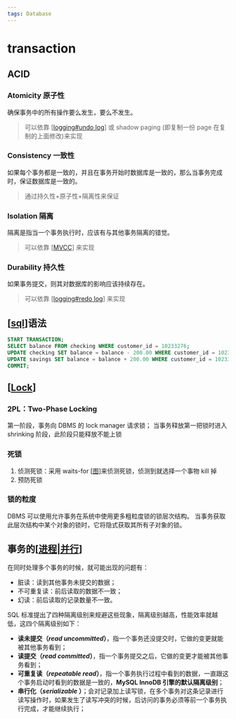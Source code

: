 ```yaml
---
tags: Database
---
```


# transaction

## ACID

### Atomicity 原子性

确保事务中的所有操作要么发生，要么不发生。

> 可以依靠 [[logging#undo log]] 或 shadow paging (即复制一份 page 在复制的上面修改)来实现

### Consistency 一致性

如果每个事务都是一致的，并且在事务开始时数据库是一致的，那么当事务完成时，保证数据库是一致的。

> 通过持久性+原子性+隔离性来保证

### Isolation 隔离

隔离是指当一个事务执行时，应该有与其他事务隔离的错觉。

> 可以依靠 [[MVCC]] 来实现

### Durability 持久性

如果事务提交，则其对数据库的影响应该持续存在。

> 可以依靠 [[logging#redo log]] 来实现

## [[sql]]语法

```sql
START TRANSACTION;
SELECT balance FROM checking WHERE customer_id = 10233276;
UPDATE checking SET balance = balance - 200.00 WHERE customer_id = 10233276;
UPDATE savings SET balance = balance + 200.00 WHERE customer_id = 10233276;
COMMIT;
```

## [[Lock]]

### 2PL：Two-Phase Locking

第一阶段，事务向 DBMS 的 lock manager 请求锁；
当事务释放第一把锁时进入 shrinking 阶段，此阶段只能释放不能上锁

### 死锁

1. 侦测死锁：采用 waits-for [[图]]来侦测死锁，侦测到就选择一个事物 kill 掉
2. 预防死锁

### 锁的粒度

DBMS 可以使用允许事务在系统中使用更多粗粒度锁的锁层次结构。
当事务获取此层次结构中某个对象的锁时，它将隐式获取其所有子对象的锁。

## 事务的[[进程|并行]]

在同时处理多个事务的时候，就可能出现的问题有：

- 脏读：读到其他事务未提交的数据；
- 不可重复读：前后读取的数据不一致；
- 幻读：前后读取的记录数量不一致。

SQL 标准提出了四种隔离级别来规避这些现象，隔离级别越高，性能效率就越低，这四个隔离级别如下：

- **读未提交（_read uncommitted_）**，指一个事务还没提交时，它做的变更就能被其他事务看到；
- **读提交（_read committed_）**，指一个事务提交之后，它做的变更才能被其他事务看到；
- **可重复读（_repeatable read_）**，指一个事务执行过程中看到的数据，一直跟这个事务启动时看到的数据是一致的，**MySQL InnoDB 引擎的默认隔离级别**；
- **串行化（_serializable_ ）**；会对记录加上读写锁，在多个事务对这条记录进行读写操作时，如果发生了读写冲突的时候，后访问的事务必须等前一个事务执行完成，才能继续执行；

[//begin]: # "Autogenerated link references for markdown compatibility"
[logging#undo log]: logging.md "logging"
[MVCC]: MVCC.md "MVCC"
[logging#redo log]: logging.md "logging"
[sql]: ../sql/sql.md "mysql"
[Lock]: <../../operating system/并发/Lock.md> "Lock"
[图]: ../../algorithm/data_structure/图.md "图"
[进程|并行]: <../../operating system/虚拟化/进程.md> "进程"
[//end]: # "Autogenerated link references"
